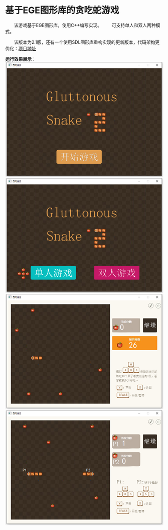 # 基于EGE图形库的贪吃蛇游戏

&emsp;&emsp;该游戏基于EGE图形库，使用C++编写实现。
&emsp;&emsp;可支持单人和双人两种模式。

&emsp;&emsp;该版本为2.1版，还有一个使用SDL图形库重构实现的更新版本，代码架构更优化：[项目地址](https://github.com/SiriYXR/SDLSnake)

**运行效果展示**：
![](img/1.png)
![](img/2.png)
![](img/3.png)
![](img/4.png)